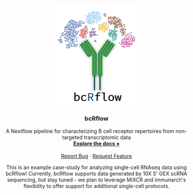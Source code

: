 <!-- PROJECT LOGO -->
<br />
<div align="center">
  <a href="https://github.com/Bioinformatics-Core-at-Childrens/bcRflow/tree/main/workflow">
    <img src="../workflow/db/logo.png" alt="bcRflow logo" width="225" height="275">
  </a>

<h3 align="center">bcRflow</h3>

  <p align="center">
    A Nextflow pipeline for characterizing B cell receptor repertoires from non-targeted transcriptomic data
    <br />
    <a href="https://github.com/Bioinformatics-Core-at-Childrens/bcRflow/tree/main/workflow"><strong>Explore the docs »</strong></a>
    <br />
    <br />
    <a href="https://github.com/Bioinformatics-Core-at-Childrens/bcRflow/issues">Report Bug</a>
    ·
    <a href="https://github.com/Bioinformatics-Core-at-Childrens/bcRflow/issues">Request Feature</a>
  </p>
</div>

<p align="center">
This is an example case-study for analyzing single-cell RNAseq data using bcRflow! Currently, bcRflow supports data generated by 10X 5' GEX scRNA sequencing, but stay tuned - we plan to leverage MiXCR and immunarch's flexibility to offer support for additional single-cell protocols.
</p>
